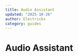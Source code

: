 ```yaml
---
title: Audio Assistant
updated: "2025-10-26"
author: Electricks
category: guides
---
```


# Audio Assistant

